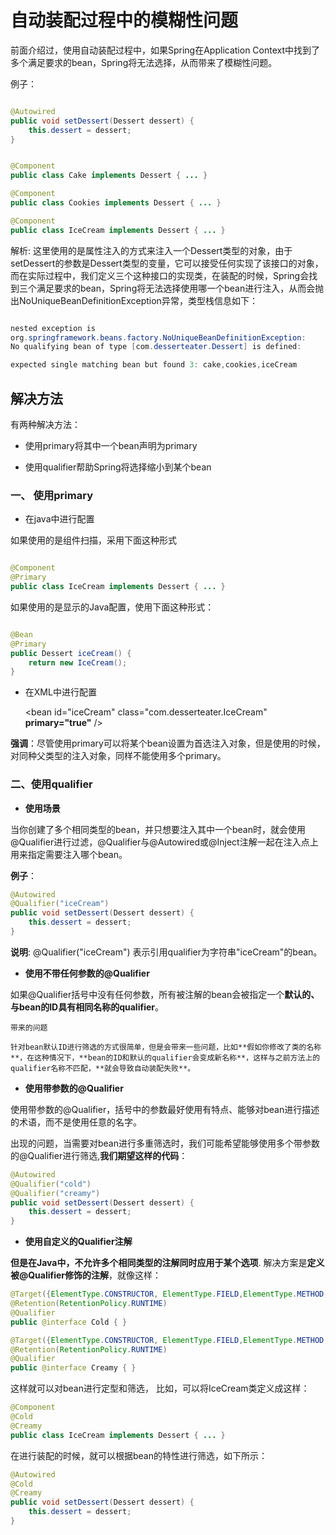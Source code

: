 
# **自动装配过程中的模糊性问题**

前面介绍过，使用自动装配过程中，如果Spring在Application Context中找到了多个满足要求的bean，Spring将无法选择，从而带来了模糊性问题。

例子：

``` java

@Autowired
public void setDessert(Dessert dessert) {
    this.dessert = dessert;
}

```

``` java

@Component
public class Cake implements Dessert { ... }

@Component
public class Cookies implements Dessert { ... }

@Component
public class IceCream implements Dessert { ... }

```

解析: 这里使用的是属性注入的方式来注入一个Dessert类型的对象，由于 setDessert的参数是Dessert类型的变量，它可以接受任何实现了该接口的对象，而在实际过程中，我们定义三个这种接口的实现类，在装配的时候，Spring会找到三个满足要求的bean，Spring将无法选择使用哪一个bean进行注入，从而会抛出NoUniqueBeanDefinitionException异常，类型栈信息如下：

``` java

nested exception is
org.springframework.beans.factory.NoUniqueBeanDefinitionException:
No qualifying bean of type [com.desserteater.Dessert] is defined:

expected single matching bean but found 3: cake,cookies,iceCream

```

## **解决方法**

有两种解决方法：

- 使用primary将其中一个bean声明为primary

- 使用qualifier帮助Spring将选择缩小到某个bean

### 一、 **使用primary**

- 在java中进行配置

如果使用的是组件扫描，采用下面这种形式

``` java

@Component
@Primary
public class IceCream implements Dessert { ... }

```

如果使用的是显示的Java配置，使用下面这种形式：

``` java

@Bean
@Primary
public Dessert iceCream() {
    return new IceCream();
}

```

- 在XML中进行配置

    <bean id="iceCream" class="com.desserteater.IceCream" **primary="true"** />

**强调**：尽管使用primary可以将某个bean设置为首选注入对象，但是使用的时候，对同种父类型的注入对象，同样不能使用多个primary。

### 二、**使用qualifier**

- **使用场景**

当你创建了多个相同类型的bean，并只想要注入其中一个bean时，就会使用@Qualifier进行过滤，@Qualifier与@Autowired或@Inject注解一起在注入点上用来指定需要注入哪个bean。

**例子**：

``` java
@Autowired
@Qualifier("iceCream")
public void setDessert(Dessert dessert) {
    this.dessert = dessert;
}
```

**说明**: @Qualifier("iceCream") 表示引用qualifier为字符串"iceCream"的bean。

- **使用不带任何参数的@Qualifier**

如果@Qualifier括号中没有任何参数，所有被注解的bean会被指定一个**默认的、与bean的ID具有相同名称的qualifier**。

    带来的问题

    针对bean默认ID进行筛选的方式很简单，但是会带来一些问题，比如**假如你修改了类的名称**，在这种情况下，**bean的ID和默认的qualifier会变成新名称**，这样与之前方法上的qualifier名称不匹配，**就会导致自动装配失败**。

- **使用带参数的@Qualifier**

使用带参数的@Qualifier，括号中的参数最好使用有特点、能够对bean进行描述的术语，而不是使用任意的名字。

出现的问题，当需要对bean进行多重筛选时，我们可能希望能够使用多个带参数的@Qualifier进行筛选,**我们期望这样的代码**：

``` java
@Autowired
@Qualifier("cold")
@Qualifier("creamy")
public void setDessert(Dessert dessert) {
    this.dessert = dessert;
}
```

- **使用自定义的Qualifier注解**

**但是在Java中，不允许多个相同类型的注解同时应用于某个选项**.
解决方案是**定义被@Qualifier修饰的注解**，就像这样：

``` java
@Target({ElementType.CONSTRUCTOR, ElementType.FIELD,ElementType.METHOD, ElementType.TYPE})
@Retention(RetentionPolicy.RUNTIME)
@Qualifier
public @interface Cold { }
```

``` java
@Target({ElementType.CONSTRUCTOR, ElementType.FIELD,ElementType.METHOD, ElementType.TYPE})
@Retention(RetentionPolicy.RUNTIME)
@Qualifier
public @interface Creamy { }
```

这样就可以对bean进行定型和筛选，
比如，可以将IceCream类定义成这样：

``` java
@Component
@Cold
@Creamy
public class IceCream implements Dessert { ... }
```

在进行装配的时候，就可以根据bean的特性进行筛选，如下所示：

``` java
@Autowired
@Cold
@Creamy
public void setDessert(Dessert dessert) {
    this.dessert = dessert;
}
```

